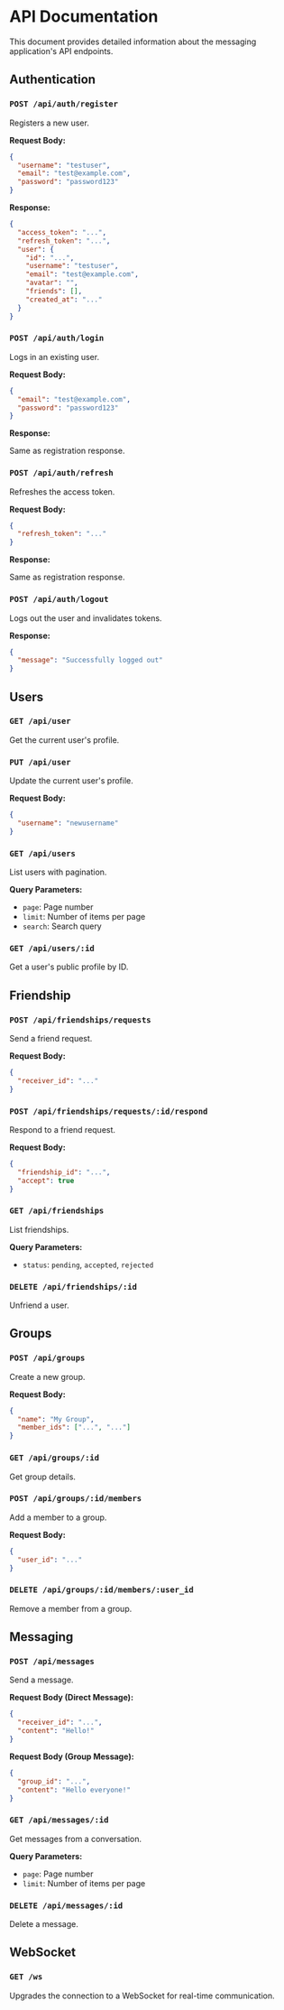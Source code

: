 
# API Documentation

This document provides detailed information about the messaging application's API endpoints.

## Authentication

### `POST /api/auth/register`

Registers a new user.

**Request Body:**

```json
{
  "username": "testuser",
  "email": "test@example.com",
  "password": "password123"
}
```

**Response:**

```json
{
  "access_token": "...",
  "refresh_token": "...",
  "user": {
    "id": "...",
    "username": "testuser",
    "email": "test@example.com",
    "avatar": "",
    "friends": [],
    "created_at": "..."
  }
}
```

### `POST /api/auth/login`

Logs in an existing user.

**Request Body:**

```json
{
  "email": "test@example.com",
  "password": "password123"
}
```

**Response:**

Same as registration response.

### `POST /api/auth/refresh`

Refreshes the access token.

**Request Body:**

```json
{
  "refresh_token": "..."
}
```

**Response:**

Same as registration response.

### `POST /api/auth/logout`

Logs out the user and invalidates tokens.

**Response:**

```json
{
  "message": "Successfully logged out"
}
```

## Users

### `GET /api/user`

Get the current user's profile.

### `PUT /api/user`

Update the current user's profile.

**Request Body:**

```json
{
  "username": "newusername"
}
```

### `GET /api/users`

List users with pagination.

**Query Parameters:**

*   `page`: Page number
*   `limit`: Number of items per page
*   `search`: Search query

### `GET /api/users/:id`

Get a user's public profile by ID.

## Friendship

### `POST /api/friendships/requests`

Send a friend request.

**Request Body:**

```json
{
  "receiver_id": "..."
}
```

### `POST /api/friendships/requests/:id/respond`

Respond to a friend request.

**Request Body:**

```json
{
  "friendship_id": "...",
  "accept": true
}
```

### `GET /api/friendships`

List friendships.

**Query Parameters:**

*   `status`: `pending`, `accepted`, `rejected`

### `DELETE /api/friendships/:id`

Unfriend a user.

## Groups

### `POST /api/groups`

Create a new group.

**Request Body:**

```json
{
  "name": "My Group",
  "member_ids": ["...", "..."]
}
```

### `GET /api/groups/:id`

Get group details.

### `POST /api/groups/:id/members`

Add a member to a group.

**Request Body:**

```json
{
  "user_id": "..."
}
```

### `DELETE /api/groups/:id/members/:user_id`

Remove a member from a group.

## Messaging

### `POST /api/messages`

Send a message.

**Request Body (Direct Message):**

```json
{
  "receiver_id": "...",
  "content": "Hello!"
}
```

**Request Body (Group Message):**

```json
{
  "group_id": "...",
  "content": "Hello everyone!"
}
```

### `GET /api/messages/:id`

Get messages from a conversation.

**Query Parameters:**

*   `page`: Page number
*   `limit`: Number of items per page

### `DELETE /api/messages/:id`

Delete a message.

## WebSocket

### `GET /ws`

Upgrades the connection to a WebSocket for real-time communication.
